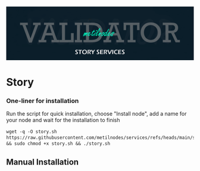 ![alt text](https://github.com/metilnodes/metilnodes/blob/main/logo/storyservices.png)


# Story

### One-liner for installation

Run the script for quick installation, choose "Install node", add a name for your node and wait for the installation to finish
```
wget -q -O story.sh https://raw.githubusercontent.com/metilnodes/services/refs/heads/main/story/story.sh && sudo chmod +x story.sh && ./story.sh
```

## Manual Installation
